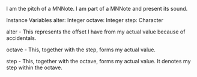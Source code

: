 I am the pitch of a MNNote. I am part of a MNNote and present its sound.

Instance Variables
	alter:		Integer
	octave:		Integer
	step:		Character

alter
	- This represents the offset I have from my actual value because of accidentals.

octave
	- This, together with the step, forms my actual value.

step
	- This, together with the octave, forms my actual value. It denotes my step within the octave.
